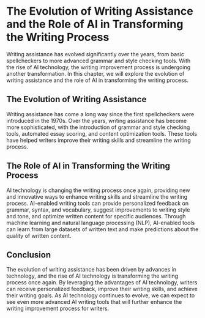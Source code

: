 The Evolution of Writing Assistance and the Role of AI in Transforming the Writing Process
===================================================================================================================

Writing assistance has evolved significantly over the years, from basic spellcheckers to more advanced grammar and style checking tools. With the rise of AI technology, the writing improvement process is undergoing another transformation. In this chapter, we will explore the evolution of writing assistance and the role of AI in transforming the writing process.

The Evolution of Writing Assistance
-----------------------------------

Writing assistance has come a long way since the first spellcheckers were introduced in the 1970s. Over the years, writing assistance has become more sophisticated, with the introduction of grammar and style checking tools, automated essay scoring, and content optimization tools. These tools have helped writers improve their writing skills and streamline the writing process.

The Role of AI in Transforming the Writing Process
--------------------------------------------------

AI technology is changing the writing process once again, providing new and innovative ways to enhance writing skills and streamline the writing process. AI-enabled writing tools can provide personalized feedback on grammar, syntax, and vocabulary, suggest improvements to writing style and tone, and optimize written content for specific audiences. Through machine learning and natural language processing (NLP), AI-enabled tools can learn from large datasets of written text and make predictions about the quality of written content.

Conclusion
----------

The evolution of writing assistance has been driven by advances in technology, and the rise of AI technology is transforming the writing process once again. By leveraging the advantages of AI technology, writers can receive personalized feedback, improve their writing skills, and achieve their writing goals. As AI technology continues to evolve, we can expect to see even more advanced AI writing tools that will further enhance the writing improvement process for writers.
